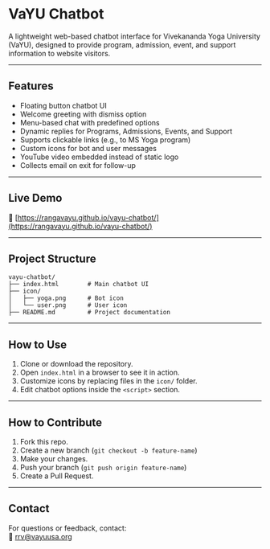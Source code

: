 # VaYU Chatbot

A lightweight web-based chatbot interface for Vivekananda Yoga University (VaYU), designed to provide program, admission, event, and support information to website visitors.

---

## Features

- Floating button chatbot UI
- Welcome greeting with dismiss option
- Menu-based chat with predefined options
- Dynamic replies for Programs, Admissions, Events, and Support
- Supports clickable links (e.g., to MS Yoga program)
- Custom icons for bot and user messages
- YouTube video embedded instead of static logo
- Collects email on exit for follow-up

---

## Live Demo

🔗 [https://rangavayu.github.io/vayu-chatbot/](https://rangavayu.github.io/vayu-chatbot/)

---

## Project Structure

```
vayu-chatbot/
├── index.html        # Main chatbot UI
├── icon/
│   ├── yoga.png      # Bot icon
│   └── user.png      # User icon
├── README.md         # Project documentation
```

---

## How to Use

1. Clone or download the repository.
2. Open `index.html` in a browser to see it in action.
3. Customize icons by replacing files in the `icon/` folder.
4. Edit chatbot options inside the `<script>` section.

---

## How to Contribute

1. Fork this repo.
2. Create a new branch (`git checkout -b feature-name`)
3. Make your changes.
4. Push your branch (`git push origin feature-name`)
5. Create a Pull Request.

---

## Contact

For questions or feedback, contact:  
📧 [rrv@vayuusa.org](mailto:rrv@vayuusa.org)